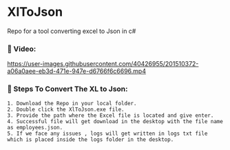 # XlToJson
Repo for a tool converting excel to Json in c#

### 🙅 Video:

https://user-images.githubusercontent.com/40426955/201510372-a06a0aee-eb3d-471e-947e-d6766f6c6696.mp4

### 🙅 Steps To Convert The XL to Json:

    1. Download the Repo in your local folder.
    2. Double click the XlToJson.exe file.
    3. Provide the path where the Excel file is located and give enter.
    4. Successful file will get download in the desktop with the file name as employees.json.
    5. If we face any issues , logs will get written in logs txt file which is placed inside the logs folder in the desktop.

